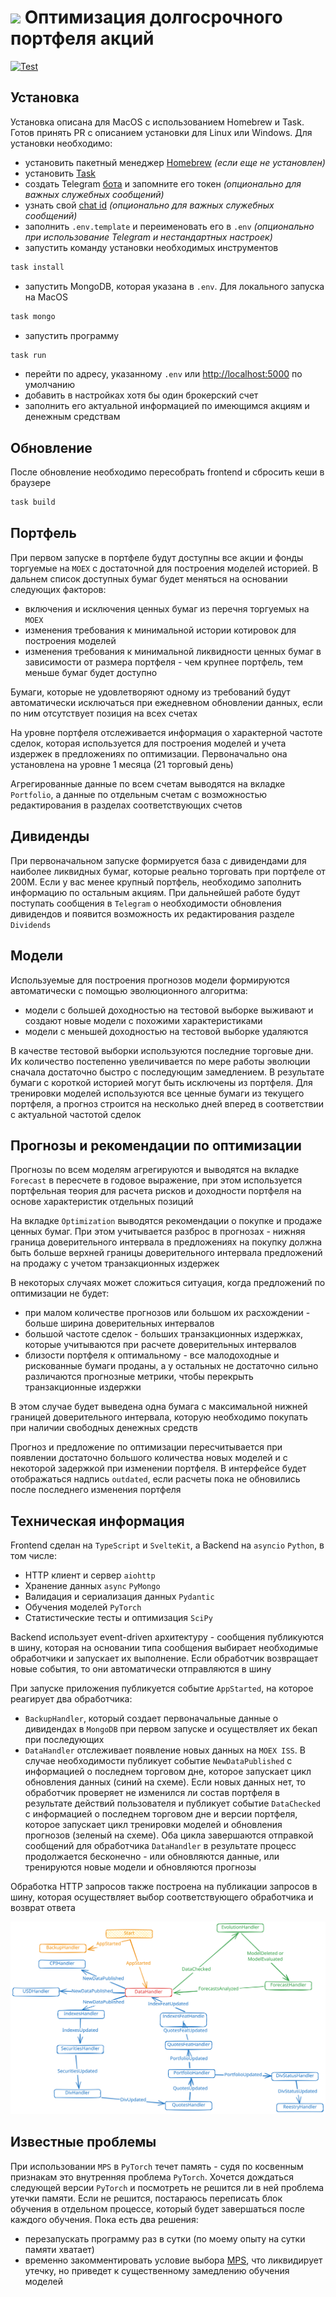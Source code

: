 # <picture><img src="frontend/static/favicon.ico" height="32px"/></picture> Оптимизация долгосрочного портфеля акций

[![Test](https://github.com/WLM1ke/poptimizer/actions/workflows/test.yml/badge.svg)](https://github.com/WLM1ke/poptimizer/actions/workflows/test.yml)

## Установка

Установка описана для MacOS с использованием Homebrew и Task. Готов принять PR с описанием установки для Linux или Windows. Для установки необходимо:

- установить пакетный менеджер [Homebrew](https://brew.sh) _(если еще не установлен)_
- установить [Task](https://taskfile.dev/installation/#homebrew)
- создать Telegram [бота](https://core.telegram.org/bots/features#creating-a-new-bot) и запомните его токен _(опционально для важных служебных сообщений)_
- узнать свой [chat id](https://gist.github.com/nafiesl/4ad622f344cd1dc3bb1ecbe468ff9f8a#get-chat-id-for-a-private-chat) _(опционально для важных служебных сообщений)_
- заполнить `.env.template` и переименовать его в `.env` _(опционально при использование Telegram и нестандартных настроек)_
- запустить команду установки необходимых инструментов

```bash
task install
```

- запустить MongoDB, которая указана в `.env`. Для локального запуска на MacOS

```bash
task mongo
```

- запустить программу

```bash
task run
```

- перейти по адресу, указанному `.env` или [http://localhost:5000](http://localhost:5000) по умолчанию
- добавить в настройках хотя бы один брокерский счет
- заполнить его актуальной информацией по имеющимся акциям и денежным средствам

## Обновление

После обновление необходимо пересобрать frontend и сбросить кеши в браузере

```bash
task build
```

## Портфель

При первом запуске в портфеле будут доступны все акции и фонды торгуемые на `MOEX` с достаточной для построения моделей историей. В дальнем список доступных бумаг будет меняться на основании следующих факторов:

- включения и исключения ценных бумаг из перечня торгуемых на `MOEX`
- изменения требования к минимальной истории котировок для построения моделей
- изменения требования к минимальной ликвидности ценных бумаг в зависимости от размера портфеля - чем крупнее портфель, тем меньше бумаг будет доступно

Бумаги, которые не удовлетворяют одному из требований будут автоматически исключаться при ежедневном обновлении данных, если по ним отсутствует позиция на всех счетах

На уровне портфеля отслеживается информация о характерной частоте сделок, которая используется для построения моделей и учета издержек в предложениях по оптимизации. Первоначально она установлена на уровне 1 месяца (21 торговый день)

Агрегированные данные по всем счетам выводятся на вкладке `Portfolio`, а данные по отдельным счетам с возможностью редактирования в разделах соответствующих счетов

## Дивиденды

При первоначальном запуске формируется база с дивидендами для наиболее ликвидных бумаг, которые реально торговать при портфеле от 200М.
Если у вас менее крупный портфель, необходимо заполнить информацию по остальным акциям. При дальнейшей работе будут поступать сообщения в `Telegram` о необходимости обновления дивидендов и появится возможность их редактирования разделе `Dividends`

## Модели

Используемые для построения прогнозов модели формируются автоматически с помощью эволюционного алгоритма:

- модели с большей доходностью на тестовой выборке выживают и создают новые модели с похожими характеристиками
- модели с меньшей доходностью на тестовой выборке удаляются

В качестве тестовой выборки используются последние торговые дни. Их количество постепенно увеличивается по мере работы эволюции сначала достаточно быстро с последующим замедлением. В результате бумаги с короткой историей могут быть исключены из портфеля.
Для тренировки моделей используются все ценные бумаги из текущего портфеля, а прогноз строится на несколько дней вперед в соответствии с актуальной частотой сделок

## Прогнозы и рекомендации по оптимизации

Прогнозы по всем моделям агрегируются и выводятся на вкладке `Forecast` в пересчете в годовое выражение, при этом используется портфельная теория для расчета рисков и доходности портфеля на основе характеристик отдельных позиций

На вкладке `Optimization` выводятся рекомендации о покупке и продаже ценных бумаг. При этом учитывается разброс в прогнозах - нижняя граница доверительного интервала в предложениях на покупку должна быть больше верхней границы доверительного интервала предложений на продажу с учетом транзакционных издержек

В некоторых случаях может сложиться ситуация, когда предложений по оптимизации не будет:

- при малом количестве прогнозов или большом их расхождении - больше ширина доверительных интервалов
- большой частоте сделок - больших транзакционных издержках, которые учитываются при расчете доверительных интервалов
- близости портфеля к оптимальному - все малодоходные и рискованные бумаги проданы, а у остальных не достаточно сильно различаются прогнозные метрики, чтобы перекрыть транзакционные издержки

В этом случае будет выведена одна бумага с максимальной нижней границей доверительного интервала, которую необходимо покупать при наличии свободных денежных средств

Прогноз и предложение по оптимизации пересчитывается при появлении достаточно большого количества новых моделей и с некоторой задержкой при изменении портфеля. В интерфейсе будет отображаться надпись `outdated`, если расчеты пока не обновились после последнего изменения портфеля

## Техническая информация

Frontend сделан на `TypeScript` и `SvelteKit`, а Backend на `asyncio` `Python`, в том числе:

- HTTP клиент и сервер `aiohttp`
- Хранение данных `async` `PyMongo`
- Валидация и сериализация данных `Pydantic`
- Обучения моделей `PyTorch`
- Статистические тесты и оптимизация `SciPy`

Backend использует event-driven архитектуру - сообщения публикуются в шину, которая на основании типа сообщения выбирает необходимые обработчики и запускает их выполнение. Если обработчик возвращает новые события, то они автоматически отправляются в шину

При запуске приложения публикуется событие `AppStarted`, на которое реагирует два обработчика:

- `BackupHandler`, который создает первоначальные данные о дивидендах в `MongoDB` при первом запуске и осуществляет их бекап при последующих
- `DataHandler` отслеживает появление новых данных на `MOEX ISS`. В случае необходимости публикует событие `NewDataPublished` с информацией о последнем торговом дне, которое запускает цикл обновления данных (синий на схеме). Если новых данных нет, то обработчик проверяет не изменился ли состав портфеля в результате действий пользователя и публикует событие `DataChecked` с информацией о последнем торговом дне и версии портфеля, которое запускает цикл тренировки моделей и обновления прогнозов (зеленый на схеме). Оба цикла завершаются отправкой сообщений для обработчика `DataHandler` в результате процесс продолжается бесконечно - или обновляются данные, или тренируются новые модели и обновляются прогнозы

Обработка HTTP запросов также построена на публикации запросов в шину, которая осуществляет выбор соответствующего обработчика и возврат ответа

![Схема событий](docs/.excalidraw.svg)

## Известные проблемы

При использовании `MPS` в `PyTorch` течет память - судя по косвенным признакам это внутренняя проблема `PyTorch`. Хочется дождаться следующей версии `PyTorch` и посмотреть не решится ли в ней проблема утечки памяти. Если не решится, постараюсь переписать блок обучения в отдельном процессе, который будет завершаться после каждого обучения. Пока есть два решения:

- перезапускать программу раз в сутки (по моему опыту на сутки памяти хватает)
- временно закомментировать условие выбора [MPS](https://github.com/WLM1ke/poptimizer/blob/master/poptimizer/use_cases/dl/trainer.py#L64), что ликвидирует утечку, но приведет к существенному замедлению обучения моделей
